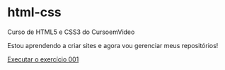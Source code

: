 # html-css
 Curso de HTML5 e CSS3 do CursoemVideo

 Estou aprendendo a criar sites e agora vou gerenciar meus repositórios!

<a href="https://rodrigo-lsf.github.io/html-css/exercicios/ex001/index.html">Executar o exercício 001</a>